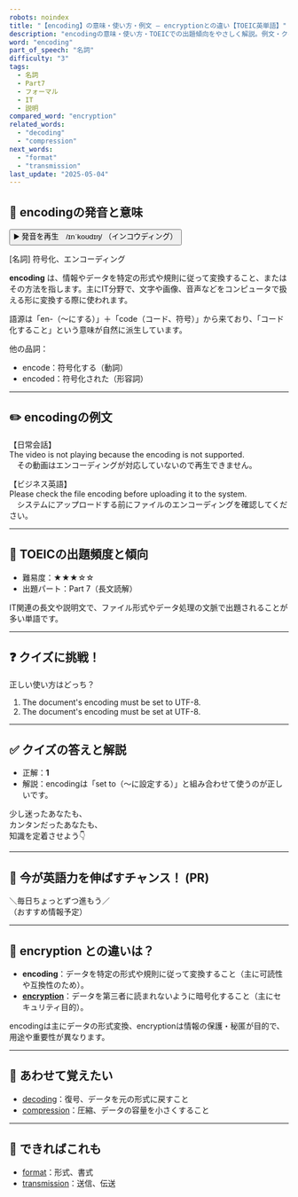 ```yaml
---
robots: noindex
title: "【encoding】の意味・使い方・例文 ― encryptionとの違い【TOEIC英単語】"
description: "encodingの意味・使い方・TOEICでの出題傾向をやさしく解説。例文・クイズ付きでencryptionとの違いもわかりやすく学べます。"
word: "encoding"
part_of_speech: "名詞"
difficulty: "3"
tags:
  - 名詞
  - Part7
  - フォーマル
  - IT
  - 説明
compared_word: "encryption"
related_words:
  - "decoding"
  - "compression"
next_words:
  - "format"
  - "transmission"
last_update: "2025-05-04"
---
```


## 🔰 encodingの発音と意味

<button class="play-audio" onclick="playTTS('encoding')">
  <span class="play-audio-main">
    ▶️ 発音を再生　/ɪnˈkoʊdɪŋ/
  </span>
  <span class="play-audio-sub">
    （インコウディング）
  </span>
</button>

[名詞] 符号化、エンコーディング

**encoding** は、情報やデータを特定の形式や規則に従って変換すること、またはその方法を指します。主にIT分野で、文字や画像、音声などをコンピュータで扱える形に変換する際に使われます。

語源は「en-（～にする）」＋「code（コード、符号）」から来ており、「コード化すること」という意味が自然に派生しています。

他の品詞：  
- encode：符号化する（動詞）
- encoded：符号化された（形容詞）

---

## ✏️ encodingの例文

【日常会話】  
The video is not playing because the encoding is not supported.  
　その動画はエンコーディングが対応していないので再生できません。

【ビジネス英語】  
Please check the file encoding before uploading it to the system.  
　システムにアップロードする前にファイルのエンコーディングを確認してください。

---

## 🎯 TOEICの出題頻度と傾向

- 難易度：★★★☆☆
- 出題パート：Part 7（長文読解）

IT関連の長文や説明文で、ファイル形式やデータ処理の文脈で出題されることが多い単語です。

---

## ❓ クイズに挑戦！

正しい使い方はどっち？

1. The document's encoding must be set to UTF-8.  
2. The document's encoding must be set at UTF-8.

---

## ✅ クイズの答えと解説

- 正解：**1**
- 解説：encodingは「set to（～に設定する）」と組み合わせて使うのが正しいです。

少し迷ったあなたも、  
カンタンだったあなたも、  
知識を定着させよう👇️

---

## 🚀 今が英語力を伸ばすチャンス！ (PR)

<div class="info-center">
＼毎日ちょっとずつ進もう／<br>  
（おすすめ情報予定）
</div>

---

## 🤔  encryption との違いは？

- **encoding**：データを特定の形式や規則に従って変換すること（主に可読性や互換性のため）。
- **[encryption](/word/encryption)**：データを第三者に読まれないように暗号化すること（主にセキュリティ目的）。

encodingは主にデータの形式変換、encryptionは情報の保護・秘匿が目的で、用途や重要性が異なります。

---

## 🧩 あわせて覚えたい

- [decoding](/word/decoding)：復号、データを元の形式に戻すこと
- [compression](/word/compression)：圧縮、データの容量を小さくすること

---

## 📖 できればこれも

- [format](/word/format)：形式、書式
- [transmission](/word/transmission)：送信、伝送

<!-- cvid: aid10_bid11 -->
